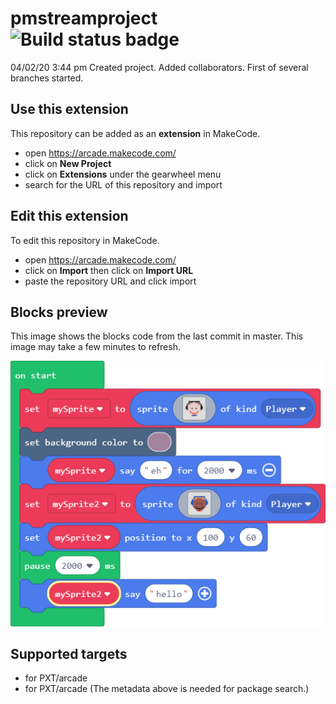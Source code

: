 # pmstreamproject ![Build status badge](https://github.com/iwearthecrowns/pmstreamproject/workflows/MakeCode/badge.svg)

04/02/20 3:44 pm Created project. Added collaborators. First of several branches started.

## Use this extension

This repository can be added as an **extension** in MakeCode.

* open https://arcade.makecode.com/
* click on **New Project**
* click on **Extensions** under the gearwheel menu
* search for the URL of this repository and import

## Edit this extension

To edit this repository in MakeCode.

* open https://arcade.makecode.com/
* click on **Import** then click on **Import URL**
* paste the repository URL and click import

## Blocks preview

This image shows the blocks code from the last commit in master.
This image may take a few minutes to refresh.

![A rendered view of the blocks](https://github.com/iwearthecrowns/pmstreamproject/raw/master/.makecode/blocks.png)

## Supported targets

* for PXT/arcade
* for PXT/arcade
(The metadata above is needed for package search.)

